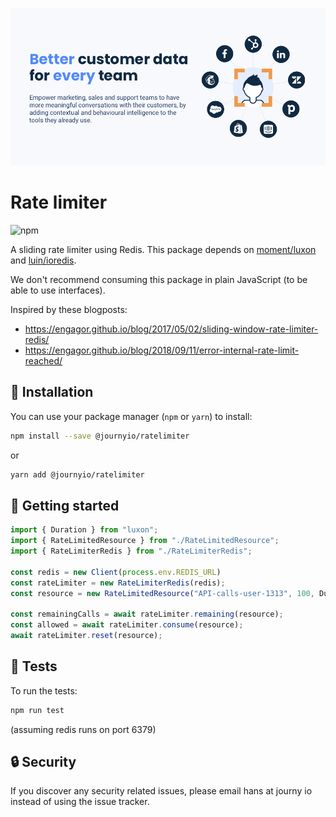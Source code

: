 [![journy.io](banner.png)](https://journy.io/?utm_source=github&utm_content=readme-ratelimiter)

# Rate limiter

![npm](https://img.shields.io/npm/v/@journyio/ratelimiter?color=%234d84f5&style=flat-square)

A sliding rate limiter using Redis. This package depends on [moment/luxon](https://github.com/moment/luxon) and [luin/ioredis](https://github.com/luin/ioredis).

We don't recommend consuming this package in plain JavaScript (to be able to use interfaces).

Inspired by these blogposts:
* https://engagor.github.io/blog/2017/05/02/sliding-window-rate-limiter-redis/
* https://engagor.github.io/blog/2018/09/11/error-internal-rate-limit-reached/

## 💾 Installation

You can use your package manager (`npm` or `yarn`) to install:

```bash
npm install --save @journyio/ratelimiter
```
or
```bash
yarn add @journyio/ratelimiter
```

## 🔌 Getting started

```ts
import { Duration } from "luxon";
import { RateLimitedResource } from "./RateLimitedResource";
import { RateLimiterRedis } from "./RateLimiterRedis";

const redis = new Client(process.env.REDIS_URL)
const rateLimiter = new RateLimiterRedis(redis);
const resource = new RateLimitedResource("API-calls-user-1313", 100, Duration.fromObject({ minute: 1 }));

const remainingCalls = await rateLimiter.remaining(resource);
const allowed = await rateLimiter.consume(resource);
await rateLimiter.reset(resource);
```

## 💯 Tests

To run the tests:

```bash
npm run test
```

(assuming redis runs on port 6379)

## 🔒 Security

If you discover any security related issues, please email hans at journy io instead of using the issue tracker.
